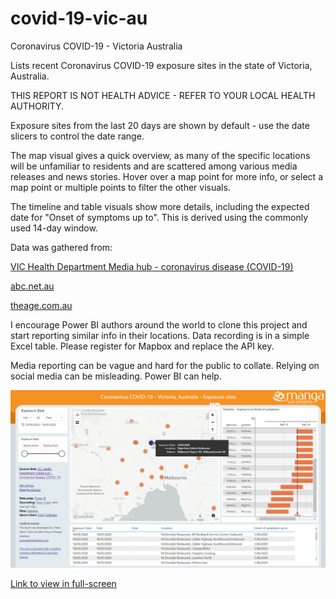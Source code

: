 # covid-19-vic-au
Coronavirus COVID-19 - Victoria Australia

Lists recent Coronavirus COVID-19 exposure sites in the state of Victoria, Australia.

THIS REPORT IS NOT HEALTH ADVICE - REFER TO YOUR LOCAL HEALTH AUTHORITY.

Exposure sites from the last 20 days are shown by default - use the date slicers to control the date range. 

The map visual gives a quick overview, as many of the specific locations will be unfamiliar to residents and are scattered among various media releases and news stories.  Hover over a map point for more info, or select a map point or multiple points to filter the other visuals.

The timeline and table visuals show more details, including the expected date for "Onset of symptoms up to".  This is derived using the commonly used 14-day window.  

Data was gathered from:

[VIC Health Department Media hub - coronavirus disease (COVID-19)](https://www.dhhs.vic.gov.au/media-hub-coronavirus-disease-covid-19)

[abc.net.au](http://abc.net.au/)

[theage.com.au](http://theage.com.au/)


I encourage Power BI authors around the world to clone this project and start reporting similar info in their locations. Data recording is in a simple Excel table. Please register for Mapbox and replace the API key.

Media reporting can be vague and hard for the public to collate. Relying on social media can be misleading. Power BI can help.

[![View and interact with the report in full-screen](https://github.com/Mike-Honey/covid-19-vic-au/raw/master/Coronavirus%20COVID-19%20-%20VIC%20AU%20Exposure%20sites.png)](https://app.powerbi.com/view?r=eyJrIjoiNWIyOGZhYTUtNzRlNS00M2EzLTgxMDUtMzYzNDQ2ZjhkMGViIiwidCI6ImRjMWYwNGY1LWMxZTUtNDQyOS1hODEyLTU3OTNiZTQ1YmY5ZCIsImMiOjEwfQ%3D%3D)

[Link to view in full-screen](https://app.powerbi.com/view?r=eyJrIjoiNWIyOGZhYTUtNzRlNS00M2EzLTgxMDUtMzYzNDQ2ZjhkMGViIiwidCI6ImRjMWYwNGY1LWMxZTUtNDQyOS1hODEyLTU3OTNiZTQ1YmY5ZCIsImMiOjEwfQ%3D%3D)
